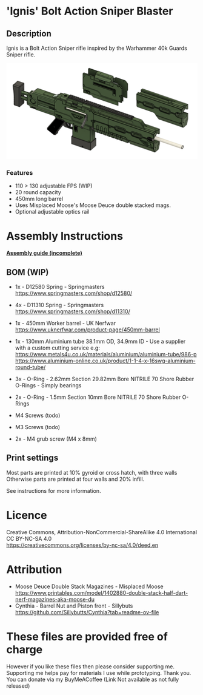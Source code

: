 # 'Ignis' Bolt Action Sniper Blaster

## Description

Ignis is a Bolt Action Sniper rifle inspired by the Warhammer 40k Guards Sniper rifle.

<img src="Images/preview.png" width="800">

### Features
- 110 > 130 adjustable FPS (WIP)
- 20 round capacity
- 450mm long barrel
- Uses Misplaced Moose's Moose Deuce double stacked mags.
- Optional adjustable optics rail


# Assembly Instructions
**[Assembly guide (incomplete)](Instructions/Instructions.md)**


## BOM (WIP)
- 1x - D12580 Spring - Springmasters \
	https://www.springmasters.com/shop/d12580/ 
- 4x - D11310 Spring - Springmasters \
	https://www.springmasters.com/shop/d11310/  
- 1x - 450mm Worker barrel - UK Nerfwar \
	https://www.uknerfwar.com/product-page/450mm-barrel
- 1x - 130mm Aluminium tube 38.1mm OD, 34.9mm ID - Use a supplier with a custom cutting service e.g: \
    https://www.metals4u.co.uk/materials/aluminium/aluminium-tube/986-p \
    https://www.aluminium-online.co.uk/product/1-1-4-x-16swg-aluminium-round-tube/
	
- 3x - O-Ring -  2.62mm Section 29.82mm Bore NITRILE 70 Shore Rubber O-Rings - Simply bearings
- 2x - O-Ring - 	1.5mm Section 10mm Bore NITRILE 70 Shore Rubber O-Rings
- M4 Screws (todo)
- M3 Screws (todo)
- 2x - M4 grub screw (M4 x 8mm)

## Print settings
Most parts are printed at 10% gyroid or cross hatch, with three walls\
Otherwise parts are printed at four walls and 20% infill.

See instructions for more information.

# Licence
Creative Commons, Attribution-NonCommercial-ShareAlike 4.0 International \
CC BY-NC-SA 4.0 \
https://creativecommons.org/licenses/by-nc-sa/4.0/deed.en

# Attribution
- Moose Deuce Double Stack Magazines - Misplaced Moose \
	https://www.printables.com/model/1402880-double-stack-half-dart-nerf-magazines-aka-moose-du
- Cynthia - Barrel Nut and Piston front - Sillybuts \
	https://github.com/Sillybutts/Cynthia?tab=readme-ov-file

# These files are provided free of charge
However if you like these files then please consider supporting me. \
Supporting me helps pay for materials I use while prototyping. Thank you. \
You can donate via my BuyMeACoffee (Link Not available as not fully released)


